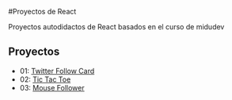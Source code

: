 #Proyectos de React

Proyectos autodidactos de React basados en el curso de midudev

## Proyectos

- 01: [Twitter Follow Card](/01-twitter-follow-card/)
- 02: [Tic Tac Toe](/02-tic-tac-toe/)
- 03: [Mouse Follower](/03-mouse-follower)

